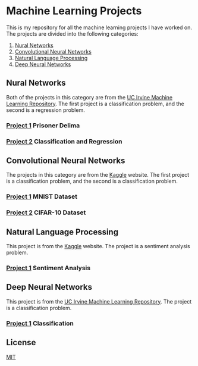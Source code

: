# Machine Learning Projects

This is my repository for all the machine learning projects I have worked on. The projects are divided into the following categories:
1. [Nural Networks](#nn)
2. [Convolutional Neural Networks](#cnn)
3. [Natural Language Processing](#nlp)
4. [Deep Neural Networks](#dnn)

## Nural Networks <a name="nn"></a>
Both of the projects in this category are from the [UC Irvine Machine Learning Repository](https://archive.ics.uci.edu/ml/index.php). The first project is a classification problem, and the second is a regression problem.
### [Project 1](comp3710-group-project-1/README.md) Prisoner Delima
### [Project 2](comp3710-group-project-2/README.md) Classification and Regression

## Convolutional Neural Networks <a name="cnn"></a>
The projects in this category are from the [Kaggle](https://www.kaggle.com/datasets) website. The first project is a classification problem, and the second is a classification problem.
### [Project 1](4730-Project-I/README.md) MNIST Dataset
### [Project 2](4740-Project-II/README.md) CIFAR-10 Dataset

## Natural Language Processing <a name="nlp"></a>
This project is from the [Kaggle](https://www.kaggle.com/datasets/lakshmi25npathi/imdb-dataset-of-50k-movie-reviews) website. The project is a sentiment analysis problem.
### [Project 1](4730-Project-II/README.md) Sentiment Analysis

## Deep Neural Networks <a name="dnn"></a>
This project is from the [UC Irvine Machine Learning Repository](https://archive.ics.uci.edu/ml/index.php). The project is a classification problem.
### [Project 1](4740-Project-I/README.md) Classification

## License
[MIT](LICENSE)
